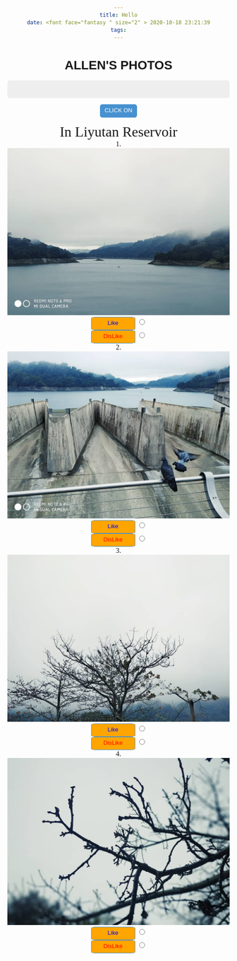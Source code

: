 ```yaml
---
title: Hello
date: <font face="fantasy " size="2" > 2020-10-18 23:21:39
tags:
---
```

<script>
   document.addEventListener('DOMContentLoaded', function(){
    document.getElementById('getMessage').onclick = function(){
    document.getElementsByClassName('message')[0].textContent="Welcome To My Blog!!!";
    }
  });
</script>

<style>
  body {
    text-align: center;
    font-family: "Helvetica", sans-serif;
  }
  h1 {
    font-size: 2em;
    font-weight: bold;
  }
  .box {
    border-radius: 5px;
    background-color: #eee;
    padding: 20px 5px;
  }
  button {
    color: white;
    background-color: #4791d0;
    border-radius: 5px;
    border: 1px solid #4791d0;
    padding: 5px 10px 8px 10px;
  }
  button:hover {
    background-color: #0F5897;
    border: 1px solid #0F5897;
  }
</style>

<h1>ALLEN'S PHOTOS</h1>
<p class="message box">
</p>
<p>
  <button id="getMessage">
    CLICK ON 
  </button>
</p>
<style>
  .red-text {
    width:   100px;
    background-color :orange;
    height:   30px ;
    color: red;
    border-radius:10% 10%;
  }
  .blue-text {
    color: blue;
    background-color: orange;
    width: 100px;
    height: 30px;
    border-radius: 10% 10%;
 
  }

</style>
<script>
    $(document).ready(function() {
    $("#photo1").addClass("animated bounce");
    $("#photo1").addClass("animated shake");
  });
</script>

<font face="fantasy " size="6"   >
In Liyutan Reservoir
<font face="fantasy " size="3" >
<div class="container-fluid">
1.
<img src="/images/1.jpg"id="photo1">
<div class="row">
    <div class="col-xs-2">
      <button class="blue-text btn btn-block btn-primary" ><i class="fa fa-thumbs-up"></i> Like</button>  <label><input type="radio" name="indoor-outdoor"> </label><br>
      <button class="btn btn-default target red-text"><i class="fa fa-thumbs-down"></i> DisLike</button>  <label><input type="radio" name="indoor-outdoor"> </label><br>
    </div>
  </div>
2.
<img src="/images/2.jpg" id="photo2">
  <div class="row">
    <div class="col-xs-2">
      <button class="blue-text btn btn-block btn-primary" ><i class="fa fa-thumbs-up"></i> Like</button>  <label><input type="radio" name="indoor-outdoor"> </label><br>
      <button class="btn btn-default target red-text"><i class="fa fa-thumbs-down"></i> DisLike</button>  <label><input type="radio" name="indoor-outdoor"> </label><br>
    </div>
  </div>
3.
<img src="/images/3.jpg">
<div class="row">
    <div class="col-xs-2">
      <button class="blue-text btn btn-block btn-primary" ><i class="fa fa-thumbs-up"></i> Like</button>  <label><input type="radio" name="indoor-outdoor"> </label><br>
      <button class="btn btn-default target red-text"><i class="fa fa-thumbs-down"></i> DisLike</button>  <label><input type="radio" name="indoor-outdoor"> </label><br>
    </div>
  </div>
4.
<img src="/images/4.jpg">
<div class="row">
    <div class="col-xs-2">
      <button class="blue-text btn btn-block btn-primary" ><i class="fa fa-thumbs-up"></i> Like</button>  <label><input type="radio" name="indoor-outdoor"> </label><br>
      <button class="btn btn-default target red-text"><i class="fa fa-thumbs-down"></i> DisLike</button>  <label><input type="radio" name="indoor-outdoor"> </label><br>
    </div>
  </div>

